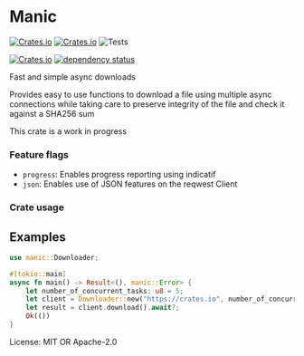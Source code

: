 # Manic

[![Crates.io](https://img.shields.io/crates/l/manic)](https://github.com/x0f5c3/manic)
[![Crates.io](https://img.shields.io/crates/v/manic)](https://crates.io/crates/manic)
![Tests](https://github.com/x0f5c3/manic/actions/workflows/fmt_and_clippy.yml/badge.svg)

[![Crates.io](https://img.shields.io/crates/d/manic)](https://crates.io/crates/manic)
[![dependency status](https://deps.rs/crate/manic/0.6.0/status.svg)](https://deps.rs/crate/manic/0.6.0)


Fast and simple async downloads

Provides easy to use functions to download a file using multiple async connections
while taking care to preserve integrity of the file and check it against a SHA256 sum

This crate is a work in progress



### Feature flags

- `progress`: Enables progress reporting using indicatif
- `json`: Enables use of JSON features on the reqwest Client


### Crate usage

## Examples



```rust
use manic::Downloader;

#[tokio::main]
async fn main() -> Result<(), manic::Error> {
    let number_of_concurrent_tasks: u8 = 5;
    let client = Downloader::new("https://crates.io", number_of_concurrent_tasks).await?;
    let result = client.download().await?;
    Ok(())
}
```



License: MIT OR Apache-2.0
